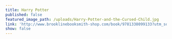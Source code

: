 ```yaml
---
title: Harry Potter
published: false
featured_image_path: /uploads/Harry-Potter-and-the-Cursed-Child.jpg
link: 'http://www.brooklinebooksmith-shop.com/book/9781338099133?utm_source=internal&utm_medium=website&utm_campaign=harrypotter-2016'
show: false
---
```

